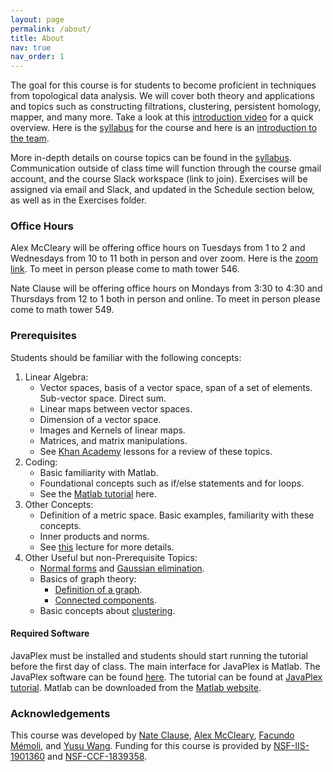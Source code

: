 ```yaml
---
layout: page
permalink: /about/
title: About
nav: true
nav_order: 1
---
```


The goal for this course is for students to become proficient in techniques from topological data analysis. We will cover both theory and applications and topics such as constructing filtrations, clustering, persistent homology, mapper, and many more. Take a look at this [introduction video](https://youtu.be/Z_M8R88wjCo) for a quick overview. Here is the [syllabus](https://github.com/TDA-and-Neuro/tda-and-neuro.github.io/blob/master/main.pdf) for the course and here is an [introduction to the team](https://youtu.be/TlNVGFagPxU).

More in-depth details on course topics can be found in the [syllabus](https://github.com/TDA-and-Neuro/tda-and-neuro.github.io/blob/master/main.pdf). Communication outside of class time will function through the course gmail account, and the course Slack workspace (link to join). Exercises will be assigned via email and Slack, and updated in the Schedule section below, as well as in the Exercises folder.

### Office Hours
Alex McCleary will be offering office hours on Tuesdays from 1 to 2 and Wednesdays from 10 to 11 both in person and over zoom. Here is the [zoom link](https://osu.zoom.us/j/94770708980?pwd=L0VuazVabVhlaStRUlpWWHYrSDhidz09). To meet in person please come to math tower 546.

Nate Clause will be offering office hours on Mondays from 3:30 to 4:30 and Thursdays from 12 to 1 both in person and online. To meet in person please come to math tower 549.

### Prerequisites
Students should be familiar with the following concepts:
1. Linear Algebra:
    - Vector spaces, basis of a vector space, span of a set of elements. Sub-vector space. Direct sum.
    - Linear maps between vector spaces.
    - Dimension of a vector space.
    - Images and Kernels of linear maps.
    - Matrices, and matrix manipulations.
    - See [Khan Academy](https://www.khanacademy.org/math/linear-algebra) lessons for a review of these topics.
2. Coding:
    - Basic familiarity with Matlab.
    - Foundational concepts such as if/else statements and for loops.
    - See the [Matlab tutorial](https://web.eecs.umich.edu/~aey/eecs451/matlab.pdf) here.
3. Other Concepts:
    - Definition of a metric space. Basic examples, familiarity with these concepts.
    - Inner products and norms.
    - See [this](http://www-history.mcs.st-and.ac.uk/~john/MT4522/Lectures/L5.html) lecture for more details.
4. Other Useful but non-Prerequisite Topics:
    - [Normal forms](https://en.wikipedia.org/wiki/Smith_normal_form) and [Gaussian elimination](https://en.wikipedia.org/wiki/Gaussian_elimination).
    - Basics of graph theory:
        - [Definition of a graph](https://en.wikipedia.org/wiki/Graph_theory).
        - [Connected components](https://en.wikipedia.org/wiki/Component_(graph_theory)).
    - Basic concepts about [clustering](https://en.wikipedia.org/wiki/Cluster_analysis).

#### Required Software
JavaPlex must be installed and students should start running the tutorial before the first day of class. The main interface for JavaPlex is Matlab. The JavaPlex software can be found [here](http://appliedtopology.github.io/javaplex/). The tutorial can be found at [JavaPlex tutorial](https://github.com/appliedtopology/javaplex/wiki/Tutorial). Matlab can be downloaded from the [Matlab website](https://www.mathworks.com/products/matlab.html).



### Acknowledgements
This course was developed by [Nate Clause](https://math.osu.edu/people/clause.15), [Alex McCleary](https://www.alexmccleary.org), [Facundo M&eacute;moli](http://facundo-memoli.org), and [Yusu Wang](http://yusu.belkin-wang.org). Funding for this course is provided by [NSF-IIS-1901360](https://www.nsf.gov/awardsearch/showAward?AWD_ID=1901360) and [NSF-CCF-1839358](https://www.nsf.gov/awardsearch/showAward?AWD_ID=1839358).
